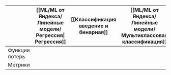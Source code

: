 


|                | [[ML/ML от Яндекса/Линейные модели/Регрессия\|Регрессия]] | [[Классификация введение и бинарная]] | [[ML/ML от Яндекса/Линейные модели/Мультиклассовая классификация]] |
| -------------- | --------------------------------------------------------- | ------------------------------------- | --------------------------------- |
| Функции потерь |                                                           |                                       |                                   |
| Метрики        |                                                           |                                       |                                   |

